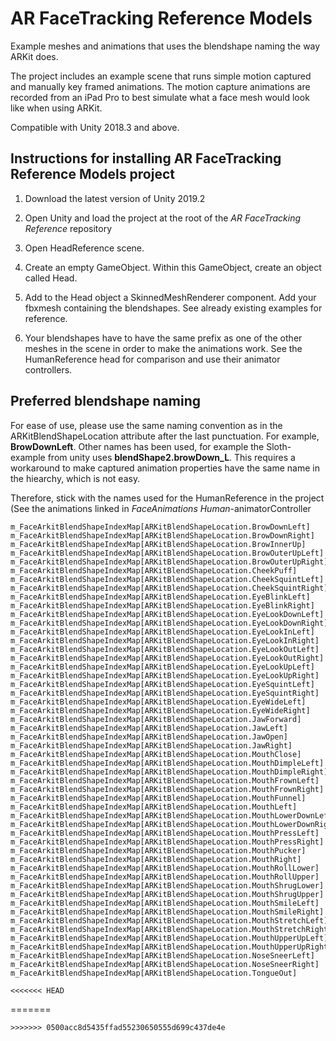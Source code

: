 # AR FaceTracking Reference Models
Example meshes and animations that uses the blendshape naming the way ARKit does. 

The project includes an example scene that runs simple motion captured and manually key framed animations. 
The motion capture animations are recorded from an iPad Pro to best simulate what a face mesh would look like when using ARKit. 

Compatible with Unity 2018.3 and above. 

## Instructions for installing AR FaceTracking Reference Models project

1. Download the latest version of Unity 2019.2

2. Open Unity and load the project at the root of the *AR FaceTracking Reference* repository

3. Open HeadReference scene.

4. Create an empty GameObject. Within this GameObject, create an object called Head. 

5. Add to the Head object a SkinnedMeshRenderer component. Add your fbxmesh containing the blendshapes. See already existing examples for reference. 

6. Your blendshapes have to have the same prefix as one of the other meshes in the scene in order to make the animations work. See the HumanReference head for comparison and use their animator controllers.

## Preferred blendshape naming

For ease of use, please use the same naming convention as in the ARKitBlendShapeLocation attribute after the last punctuation. For example, **BrowDownLeft**. 
Other names has been used, for example the Sloth-example from unity uses **blendShape2.browDown_L**. This requires a workaround to make captured animation properties have the same name in the hiearchy, which is not easy. 

Therefore, stick with the names used for the HumanReference in the project (See the animations linked in _FaceAnimations Human_-animatorController

```
m_FaceArkitBlendShapeIndexMap[ARKitBlendShapeLocation.BrowDownLeft]  
m_FaceArkitBlendShapeIndexMap[ARKitBlendShapeLocation.BrowDownRight] 
m_FaceArkitBlendShapeIndexMap[ARKitBlendShapeLocation.BrowInnerUp]   
m_FaceArkitBlendShapeIndexMap[ARKitBlendShapeLocation.BrowOuterUpLeft]
m_FaceArkitBlendShapeIndexMap[ARKitBlendShapeLocation.BrowOuterUpRight]
m_FaceArkitBlendShapeIndexMap[ARKitBlendShapeLocation.CheekPuff]   
m_FaceArkitBlendShapeIndexMap[ARKitBlendShapeLocation.CheekSquintLeft] 
m_FaceArkitBlendShapeIndexMap[ARKitBlendShapeLocation.CheekSquintRight]
m_FaceArkitBlendShapeIndexMap[ARKitBlendShapeLocation.EyeBlinkLeft]   
m_FaceArkitBlendShapeIndexMap[ARKitBlendShapeLocation.EyeBlinkRight]  
m_FaceArkitBlendShapeIndexMap[ARKitBlendShapeLocation.EyeLookDownLeft]
m_FaceArkitBlendShapeIndexMap[ARKitBlendShapeLocation.EyeLookDownRight]
m_FaceArkitBlendShapeIndexMap[ARKitBlendShapeLocation.EyeLookInLeft]  
m_FaceArkitBlendShapeIndexMap[ARKitBlendShapeLocation.EyeLookInRight] 
m_FaceArkitBlendShapeIndexMap[ARKitBlendShapeLocation.EyeLookOutLeft] 
m_FaceArkitBlendShapeIndexMap[ARKitBlendShapeLocation.EyeLookOutRight]
m_FaceArkitBlendShapeIndexMap[ARKitBlendShapeLocation.EyeLookUpLeft]  
m_FaceArkitBlendShapeIndexMap[ARKitBlendShapeLocation.EyeLookUpRight] 
m_FaceArkitBlendShapeIndexMap[ARKitBlendShapeLocation.EyeSquintLeft]  
m_FaceArkitBlendShapeIndexMap[ARKitBlendShapeLocation.EyeSquintRight] 
m_FaceArkitBlendShapeIndexMap[ARKitBlendShapeLocation.EyeWideLeft]   
m_FaceArkitBlendShapeIndexMap[ARKitBlendShapeLocation.EyeWideRight]  
m_FaceArkitBlendShapeIndexMap[ARKitBlendShapeLocation.JawForward]   
m_FaceArkitBlendShapeIndexMap[ARKitBlendShapeLocation.JawLeft]   
m_FaceArkitBlendShapeIndexMap[ARKitBlendShapeLocation.JawOpen]  
m_FaceArkitBlendShapeIndexMap[ARKitBlendShapeLocation.JawRight] 
m_FaceArkitBlendShapeIndexMap[ARKitBlendShapeLocation.MouthClose]
m_FaceArkitBlendShapeIndexMap[ARKitBlendShapeLocation.MouthDimpleLeft] 
m_FaceArkitBlendShapeIndexMap[ARKitBlendShapeLocation.MouthDimpleRight]
m_FaceArkitBlendShapeIndexMap[ARKitBlendShapeLocation.MouthFrownLeft]  
m_FaceArkitBlendShapeIndexMap[ARKitBlendShapeLocation.MouthFrownRight] 
m_FaceArkitBlendShapeIndexMap[ARKitBlendShapeLocation.MouthFunnel]   
m_FaceArkitBlendShapeIndexMap[ARKitBlendShapeLocation.MouthLeft]  
m_FaceArkitBlendShapeIndexMap[ARKitBlendShapeLocation.MouthLowerDownLeft]
m_FaceArkitBlendShapeIndexMap[ARKitBlendShapeLocation.MouthLowerDownRight]
m_FaceArkitBlendShapeIndexMap[ARKitBlendShapeLocation.MouthPressLeft]   
m_FaceArkitBlendShapeIndexMap[ARKitBlendShapeLocation.MouthPressRight]  
m_FaceArkitBlendShapeIndexMap[ARKitBlendShapeLocation.MouthPucker]   
m_FaceArkitBlendShapeIndexMap[ARKitBlendShapeLocation.MouthRight]   
m_FaceArkitBlendShapeIndexMap[ARKitBlendShapeLocation.MouthRollLower]
m_FaceArkitBlendShapeIndexMap[ARKitBlendShapeLocation.MouthRollUpper]
m_FaceArkitBlendShapeIndexMap[ARKitBlendShapeLocation.MouthShrugLower]
m_FaceArkitBlendShapeIndexMap[ARKitBlendShapeLocation.MouthShrugUpper]
m_FaceArkitBlendShapeIndexMap[ARKitBlendShapeLocation.MouthSmileLeft] 
m_FaceArkitBlendShapeIndexMap[ARKitBlendShapeLocation.MouthSmileRight] 
m_FaceArkitBlendShapeIndexMap[ARKitBlendShapeLocation.MouthStretchLeft]
m_FaceArkitBlendShapeIndexMap[ARKitBlendShapeLocation.MouthStretchRight]
m_FaceArkitBlendShapeIndexMap[ARKitBlendShapeLocation.MouthUpperUpLeft] 
m_FaceArkitBlendShapeIndexMap[ARKitBlendShapeLocation.MouthUpperUpRight]
m_FaceArkitBlendShapeIndexMap[ARKitBlendShapeLocation.NoseSneerLeft]   
m_FaceArkitBlendShapeIndexMap[ARKitBlendShapeLocation.NoseSneerRight]  
m_FaceArkitBlendShapeIndexMap[ARKitBlendShapeLocation.TongueOut]  

<<<<<<< HEAD
```
=======
```
>>>>>>> 0500acc8d5435ffad55230650555d699c437de4e
